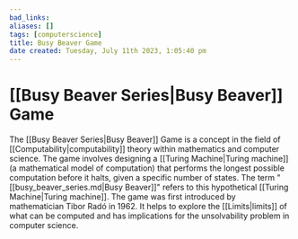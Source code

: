```yaml
---
bad_links: 
aliases: []
tags: [computerscience]
title: Busy Beaver Game
date created: Tuesday, July 11th 2023, 1:05:40 pm
---
```

# [[Busy Beaver Series|Busy Beaver]] Game

The [[Busy Beaver Series|Busy Beaver]] Game is a concept in the field of [[Computability|computability]] theory within mathematics and computer science. The game involves designing a [[Turing Machine|Turing machine]] (a mathematical model of computation) that performs the longest possible computation before it halts, given a specific number of states. The term "[[busy_beaver_series.md|Busy Beaver]]" refers to this hypothetical [[Turing Machine|Turing machine]]. The game was first introduced by mathematician Tibor Radó in 1962. It helps to explore the [[Limits|limits]] of what can be computed and has implications for the unsolvability problem in computer science.
